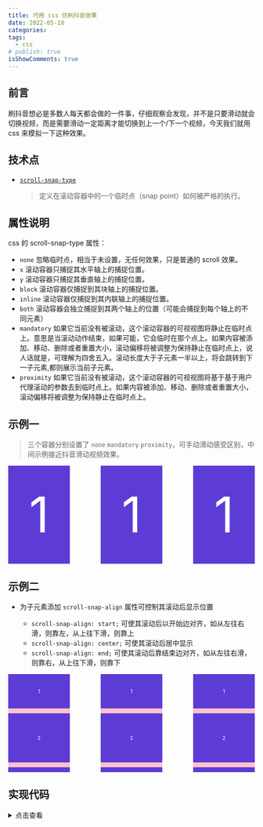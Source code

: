 ```yaml
---
title: 巧用 css 仿刷抖音效果
date: 2022-05-18
categories:
tags:
  - css
# publish: true
isShowComments: true
---
```


## 前言

刷抖音想必是多数人每天都会做的一件事，仔细观察会发现，并不是只要滑动就会切换视频，而是需要滑动一定距离才能切换到上一个/下一个视频，今天我们就用 css 来模拟一下这种效果。

## 技术点

- [`scroll-snap-type`](https://developer.mozilla.org/zh-CN/docs/Web/CSS/scroll-snap-type)
  > 定义在滚动容器中的一个临时点（snap point）如何被严格的执行。

## 属性说明

css 的 scroll-snap-type 属性：

- `none`
  忽略临时点，相当于未设置，无任何效果，只是普通的 scroll 效果。
- `x`
  滚动容器只捕捉其水平轴上的捕捉位置。
- `y`
  滚动容器只捕捉其垂直轴上的捕捉位置。
- `block`
  滚动容器仅捕捉到其块轴上的捕捉位置。
- `inline`
  滚动容器仅捕捉到其内联轴上的捕捉位置。
- `both`
  滚动容器会独立捕捉到其两个轴上的位置（可能会捕捉到每个轴上的不同元素）
- `mandatory`
  如果它当前没有被滚动，这个滚动容器的可视视图将静止在临时点上。意思是当滚动动作结束，如果可能，它会临时在那个点上。如果内容被添加、移动、删除或者重置大小，滚动偏移将被调整为保持静止在临时点上，说人话就是，可理解为四舍五入。滚动长度大于子元素一半以上，将会跳转到下一子元素,都则展示当前子元素。
- `proximity`
  如果它当前没有被滚动，这个滚动容器的可视视图将基于基于用户代理滚动的参数去到临时点上。如果内容被添加、移动、删除或者重置大小，滚动偏移将被调整为保持静止在临时点上。

## 示例一

> 三个容器分别设置了 `none` `mandatory` `proximity`，可手动滑动感受区别，中间示例接近抖音滑动视频效果。

  <html>
      <style>
        .none, .mandatory, .proximity {
          width:25%;
          height: 200px;
          background: pink;
          overflow: auto;
        }
        .none {
          /* 不做任何处理，等同于未设置 */
          scroll-snap-type: none;
        }
        .mandatory {
          /* mandatory   可理解为四舍五入。滚动长度大于子元素一半以上，将会跳转到下一子元素,都则展示当前子元素*/
          scroll-snap-type: y mandatory;
        }
        .proximity {
          /* proximity  靠近切换，足够靠近下一子元素时，完全展示下一个，足够靠近上一子元素时，展示，其余长度时，保持与 none 桶阳光*/
          scroll-snap-type: y proximity;
        }
        .item {
          width: 100%;
          height: 200px;
          line-height: 200px;
          background: rgb(93, 60, 214);
          margin-bottom: 10px;
          scroll-snap-align: center;
          text-align: center;
          font-size: 100px;
          color: #fff;
        }
      </style>
      <div style="display:flex;justify-content:space-between;"> 
        <div class="none">
          <div class="item">1</div>
          <div class="item">2</div>
          <div class="item">3</div>
          <div class="item">4</div>
          <div class="item">5</div>
          <div class="item">6</div>
          <div class="item">7</div>
        </div>
        <div class="mandatory">
          <div class="item">1</div>
          <div class="item">2</div>
          <div class="item">3</div>
          <div class="item">4</div>
          <div class="item">5</div>
          <div class="item">6</div>
          <div class="item">7</div>
        </div>
        <div class="proximity">
          <div class="item">1</div>
          <div class="item">2</div>
          <div class="item">3</div>
          <div class="item">4</div>
          <div class="item">5</div>
          <div class="item">6</div>
          <div class="item">7</div>
        </div>
      </div>
     
  </html>

## 示例二

- 为子元素添加 `scroll-snap-align` 属性可控制其滚动后显示位置

  - `scroll-snap-align: start;` 可使其滚动后以开始边对齐，如从左往右滑，则靠左，从上往下滑，则靠上
  - `scroll-snap-align: center;` 可使其滚动后居中显示
  - `scroll-snap-align: end;` 可使其滚动后靠结束边对齐，如从左往右滑，则靠右，从上往下滑，则靠下

<html>
  <style>
    .none,
    .mandatory,
    .proximity {
      width: 25%;
      height: 200px;
      background: pink;
      overflow: auto;
    }
    .mandatory {
      /* mandatory   可理解为四舍五入。滚动长度大于子元素一半以上，将会跳转到下一子元素,都则展示当前子元素*/
      scroll-snap-type: y mandatory;
    }
    .item_bottom_start,
    .item_bottom_center,
    .item_bottom_end {
      width: 100%;
      background: rgb(93, 60, 214);
      margin-bottom: 10px;
      text-align: center;
      color: #fff;
      font-size: 10px;
    }
    .item_bottom_start {
      scroll-snap-align: start;
    }
    .item_bottom_center {
      scroll-snap-align: center;
    }
    .item_bottom_end {
      scroll-snap-align: end;
    }
    .h50 {
      height: 50px;
      line-height: 50px;
    }
    .h70 {
      height: 70px;
      line-height: 70px;
    }
    .h80 {
      height: 80px;
      line-height: 80px;
    }
    .h90 {
      height: 90px;
      line-height: 90px;
    }
    .h100 {
      height: 100px;
      line-height: 100px;
    }
  </style>
  <div style="display: flex; justify-content: space-between">
    <div class="mandatory">
      <div class="item_bottom_start h70">1</div>
      <div class="item_bottom_start h100">2</div>
      <div class="item_bottom_start h50">3</div>
      <div class="item_bottom_start h100">4</div>
      <div class="item_bottom_start h80">5</div>
      <div class="item_bottom_start h100">6</div>
      <div class="item_bottom_start h90">7</div>
    </div>
    <div class="mandatory">
      <div class="item_bottom_center h70">1</div>
      <div class="item_bottom_center h100">2</div>
      <div class="item_bottom_center h50">3</div>
      <div class="item_bottom_center h100">4</div>
      <div class="item_bottom_center h80">5</div>
      <div class="item_bottom_center h100">6</div>
      <div class="item_bottom_center h90">7</div>
    </div>
    <div class="mandatory">
      <div class="item_bottom_end h70">1</div>
      <div class="item_bottom_end h100">2</div>
      <div class="item_bottom_end h50">3</div>
      <div class="item_bottom_end h100">4</div>
      <div class="item_bottom_end h80">5</div>
      <div class="item_bottom_end h100">6</div>
      <div class="item_bottom_end h90">7</div>
    </div>
  </div>
</html>

## 实现代码

<details>
<summary>点击查看</summary>

```html
<html>
  <style>
    .none,
    .mandatory,
    .proximity {
      width: 25%;
      height: 200px;
      background: pink;
      overflow: auto;
    }
    .none {
      /* 不做任何处理，等同于未设置 */
      scroll-snap-type: none;
    }
    .mandatory {
      /* mandatory   可理解为四舍五入。滚动长度大于子元素一半以上，将会跳转到下一子元素,都则展示当前子元素*/
      scroll-snap-type: y mandatory;
    }
    .proximity {
      /* proximity  靠近切换，足够靠近下一子元素时，完全展示下一个，足够靠近上一子元素时，展示，其余长度时，保持与 none 桶阳光*/
      scroll-snap-type: y proximity;
    }
    .item {
      width: 100%;
      height: 200px;
      line-height: 200px;
      background: rgb(93, 60, 214);
      margin-bottom: 10px;
      scroll-snap-align: center;
      text-align: center;
      font-size: 100px;
      color: #fff;
    }
  </style>
  <div style="display: flex; justify-content: space-between">
    <div class="none">
      <div class="item">1</div>
      <div class="item">2</div>
      <div class="item">3</div>
      <div class="item">4</div>
      <div class="item">5</div>
      <div class="item">6</div>
      <div class="item">7</div>
    </div>
    <div class="mandatory">
      <div class="item">1</div>
      <div class="item">2</div>
      <div class="item">3</div>
      <div class="item">4</div>
      <div class="item">5</div>
      <div class="item">6</div>
      <div class="item">7</div>
    </div>
    <div class="proximity">
      <div class="item">1</div>
      <div class="item">2</div>
      <div class="item">3</div>
      <div class="item">4</div>
      <div class="item">5</div>
      <div class="item">6</div>
      <div class="item">7</div>
    </div>
  </div>
</html>

<!------------ 以上为示例一代码，以下为示例二代码 ------------>

<html>
  <style>
    .none,
    .mandatory,
    .proximity {
      width: 25%;
      height: 200px;
      background: pink;
      overflow: auto;
    }
    .mandatory {
      /* mandatory   可理解为四舍五入。滚动长度大于子元素一半以上，将会跳转到下一子元素,都则展示当前子元素*/
      scroll-snap-type: y mandatory;
    }
    .item_bottom_start,
    .item_bottom_center,
    .item_bottom_end {
      width: 100%;
      background: rgb(93, 60, 214);
      margin-bottom: 10px;
      text-align: center;
      color: #fff;
      font-size: 10px;
    }
    .item_bottom_start {
      scroll-snap-align: start;
    }
    .item_bottom_center {
      scroll-snap-align: center;
    }
    .item_bottom_end {
      scroll-snap-align: end;
    }
    .h50 {
      height: 50px;
      line-height: 50px;
    }
    .h70 {
      height: 70px;
      line-height: 70px;
    }
    .h80 {
      height: 80px;
      line-height: 80px;
    }
    .h90 {
      height: 90px;
      line-height: 90px;
    }
    .h100 {
      height: 100px;
      line-height: 100px;
    }
  </style>
  <div style="display: flex; justify-content: space-between">
    <div class="mandatory">
      <div class="item_bottom_start h70">1</div>
      <div class="item_bottom_start h100">2</div>
      <div class="item_bottom_start h50">3</div>
      <div class="item_bottom_start h100">4</div>
      <div class="item_bottom_start h80">5</div>
      <div class="item_bottom_start h100">6</div>
      <div class="item_bottom_start h90">7</div>
    </div>
    <div class="mandatory">
      <div class="item_bottom_center h70">1</div>
      <div class="item_bottom_center h100">2</div>
      <div class="item_bottom_center h50">3</div>
      <div class="item_bottom_center h100">4</div>
      <div class="item_bottom_center h80">5</div>
      <div class="item_bottom_center h100">6</div>
      <div class="item_bottom_center h90">7</div>
    </div>
    <div class="mandatory">
      <div class="item_bottom_end h70">1</div>
      <div class="item_bottom_end h100">2</div>
      <div class="item_bottom_end h50">3</div>
      <div class="item_bottom_end h100">4</div>
      <div class="item_bottom_end h80">5</div>
      <div class="item_bottom_end h100">6</div>
      <div class="item_bottom_end h90">7</div>
    </div>
  </div>
</html>
```

</details>
